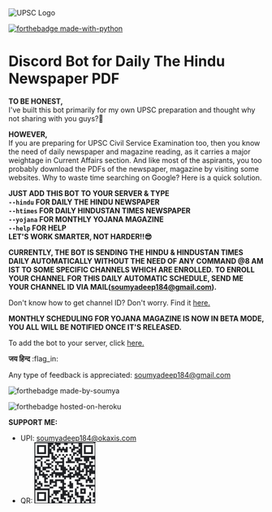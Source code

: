 <img src="https://github.com/imsoumya18/newspaper_bot/blob/main/assets/UPSC.jpg" alt="UPSC Logo" width="1000" height="360">

[![forthebadge made-with-python](http://ForTheBadge.com/images/badges/made-with-python.svg)](https://www.python.org/)

# Discord Bot for Daily The Hindu Newspaper PDF

**TO BE HONEST,**<br>I've built this bot primarily for my own UPSC preparation and thought why not sharing with you guys?🤔

**HOWEVER,**<br>If you are preparing for UPSC Civil Service Examination too, then you know the need of daily newspaper and magazine reading, as it carries a major weightage in Current Affairs section. And like most of the aspirants, you too probably download the PDFs of the newspaper, magazine by visiting some websites. Why to waste time searching on Google? Here is a quick solution.

**JUST ADD THIS BOT TO YOUR SERVER & TYPE<br>`--hindu` FOR DAILY THE HINDU NEWSPAPER<br>`--htimes` FOR DAILY HINDUSTAN TIMES NEWSPAPER<br>`--yojana` FOR MONTHLY YOJANA MAGAZINE<br>`--help` FOR HELP<br>LET'S WORK SMARTER, NOT HARDER!!😎**

**CURRENTLY, THE BOT IS SENDING THE HINDU & HINDUSTAN TIMES DAILY AUTOMATICALLY WITHOUT THE NEED OF ANY COMMAND @8 AM IST TO SOME SPECIFIC CHANNELS WHICH ARE ENROLLED. TO ENROLL YOUR CHANNEL FOR THIS DAILY AUTOMATIC SCHEDULE, SEND ME YOUR CHANNEL ID VIA MAIL(soumyadeep184@gmail.com).**

Don't know how to get channel ID? Don't worry. Find it [here.](https://support.discord.com/hc/en-us/articles/206346498-Where-can-I-find-my-User-Server-Message-ID-)

**MONTHLY SCHEDULING FOR YOJANA MAGAZINE IS NOW IN BETA MODE, YOU ALL WILL BE NOTIFIED ONCE IT'S RELEASED.**

To add the bot to your server, click [here.](https://discord.com/api/oauth2/authorize?client_id=842376092505473074&permissions=2148005952&scope=bot)

**जय हिन्द** :flag_in:

Any type of feedback is appreciated: soumyadeep184@gmail.com

![forthebadge made-by-soumya](https://img.shields.io/badge/CREATED_BY-SOUMYA-blue)

![forthebadge hosted-on-heroku](https://img.shields.io/badge/HOSTED_ON-HEROKU-brightgreen)

 **SUPPORT ME:**
 - UPI: soumyadeep184@okaxis.com
 - QR: <img src="https://github.com/imsoumya18/cv/blob/master/images/UPI.jpg" height="120" width="120" style="border-left: 130px">
